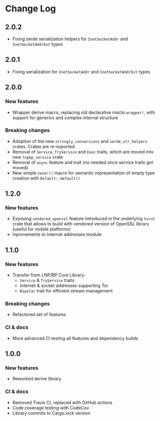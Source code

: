 Change Log
==========

2.0.2
-----
- Fixing serde serialization helpers for `InetSocketAddr` and `InetSocketAddrExt` 
  types

2.0.1
-----
- Fixing serialization for `InetSocketAddr` and `InetSocketAddrExt` types

2.0.0
-----
### New features
- Wrapper derive macro, replacing old declarative macto `wrapper!`, with support 
  for generics and complex internal structure

### Breaking changes
- Adoption of the new `stringly_conversions` and `serde_str_helpers` crates. 
  Crates are re-exported.
- Removal of `Service`, `TryService` and `Exec` traits, which are moved into new 
  `lnpbp_service` crate
- Removal of `async` feature and trait (no needed once service traits got moved)
- New simple `none!()` macro for semantic representation of empty type creation 
  with `Default::default()`

1.2.0
-----
### New features
- Exposing `vendored_openssl` feature introduced in the underlying `torut` crate
  that allows to build with vendored version of OpenSSL library (useful for 
  mobile platforms)
- Inprovements to Internet addresses module

1.1.0
-----
### New features
- Transfer from LNP/BP Core Library:
  * `Service` & `TryService` traits
  * Internet & socket addresses supporting Tor
  * `Bipolar` trait for efficient stream management
### Breaking changes
- Refactored set of features
### CI & docs
- More advanced CI testing all features and dependency builds

1.0.0
-----
### New features
- Reworked derive library
### CI & docs
- Removed Travis CI, replaced with GitHub actions
- Code coverage testing with CodeCov
- Library commits to Cargo.lock version

